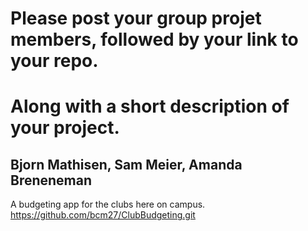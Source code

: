 # Please post your group projet members, followed by your link to your repo.
# Along with a short description of your project. 

## Bjorn Mathisen, Sam Meier, Amanda Breneneman
A budgeting app for the clubs here on campus. 
https://github.com/bcm27/ClubBudgeting.git